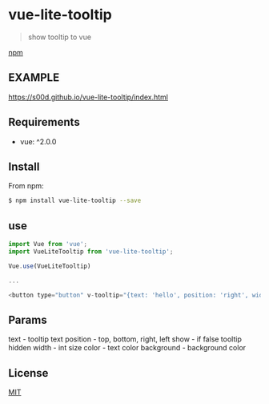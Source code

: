 # vue-lite-tooltip

> show tooltip to vue

[npm](https://www.npmjs.com/package/vue-lite-tooltip)

## EXAMPLE

https://s00d.github.io/vue-lite-tooltip/index.html

## Requirements

- vue: ^2.0.0

## Install

From npm:

``` sh
$ npm install vue-lite-tooltip --save
```

## use

``` js
import Vue from 'vue';
import VueLiteTooltip from 'vue-lite-tooltip';

Vue.use(VueLiteTooltip)

...

<button type="button" v-tooltip="{text: 'hello', position: 'right', width: 100}">test</button>

```


## Params

text - tooltip text
position - top, bottom, right, left
show - if false tooltip hidden
width - int size
color - text color
background - background color


## License

[MIT](https://opensource.org/licenses/MIT)
